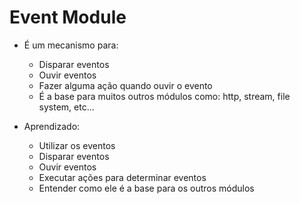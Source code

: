 # Event Module

- É um mecanismo para:
    - Disparar eventos
    - Ouvir eventos
    - Fazer alguma ação quando ouvir o evento
    - É a base para muitos outros módulos como: http, stream, file system, etc...

- Aprendizado:
    - Utilizar os eventos
    - Disparar eventos
    - Ouvir eventos
    - Executar ações para determinar eventos
    - Entender como ele é a base para os outros módulos